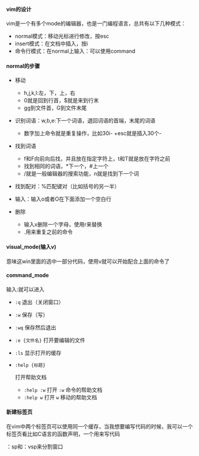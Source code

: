 #### vim的设计

vim是一个有多个mode的编辑器，也是一门编程语言，总共有以下几种模式：

- normal模式：移动光标进行修改，按esc
- insert模式：在文档中插入，按i
- 命令行模式：在normal上输入：可以使用command

#### normal的步骤

- 移动
  - h,j,k,l:左，下，上，右
  - 0就是回到行首，$就是来到行末
  - gg到文件首，G到文件末尾
- 识别词语：w,b,e:下一个词语，退回词语的首端，末尾的词语
  - 数字加上命令就是重复操作，比如30i- +esc就是插入30个-
- 找到词语
  - f和F向前向后找，并且放在指定字符上，t和T就是放在字符之前
  - 找到相同的词语，*下一个，#上一个
  - /就是一般编辑器的搜索功能，n就是找到下一个词

- 找到配对：%匹配键对（比如括号的另一半）

- 输入：输入o或者O在下面添加一个空白行
- 删除
  - 输入x删除一个字母，使用r来替换
  - .用来重复之前的命令

#### visual_mode(输入v)

意味这win里面的选中一部分代码，使用v就可以开始配合上面的命令了

#### command_mode

输入:就可以进入

- `:q` 退出（关闭窗口）

- `:w` 保存（写）

- `:wq` 保存然后退出

- `:e {文件名}` 打开要编辑的文件

- `:ls` 显示打开的缓存

- ```plaintext
  :help {标题}
  ```

  打开帮助文档

  - `:help :w` 打开 `:w` 命令的帮助文档
  - `:help w` 打开 `w` 移动的帮助文档

#### 新建标签页

在vim中两个标签页可以使用同一个缓存，当我想要编写代码的时候，我可以一个标签页看比如C语言的函数声明，一个用来写代码

：sp和：vsp来分割窗口
